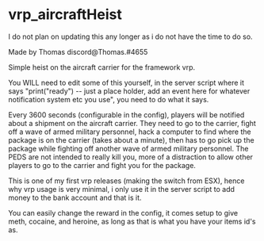 # vrp_aircraftHeist
 
I do not plan on updating this any longer as i do not have the time to do so.
 
Made by Thomas discord@Thomas.#4655

Simple heist on the aircraft carrier for the framework vrp.

You WILL need to edit some of this yourself, in the server script where it says "print("ready") -- just a place holder, add an event here for whatever notification system etc you use", you need to do what it says.

Every 3600 seconds (configurable in the config), players will be notified about a shipment on the aircraft carrier. They need to go to the carrier, fight off a wave of armed military personnel, hack a computer to find where the package is on the carrier (takes about a minute), then has to go pick up the package while fighting off another wave of armed military personnel. The PEDS are not intended to really kill you, more of a distraction to allow other players to go to the carrier and fight you for the package.

This is one of my first vrp releases (making the switch from ESX), hence why vrp usage is very minimal, i only use it in the server script to add money to the bank account and that is it.

You can easily change the reward in the config, it comes setup to give meth, cocaine, and heroine, as long as that is what you have your items id's as.
